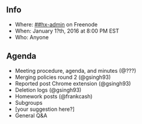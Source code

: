 ## Info
* Where: [##hx-admin](https://kiwiirc.com/client/chat.freenode.net/##hx-admin) on Freenode
* When: January 1?th, 2016 at 8:00 PM EST
* Who: Anyone

## Agenda
* Meeting procedure, agenda, and minutes (@???)
* Merging policies round 2 (@gsingh93)
* Reported post Chrome extension (@gsingh93)
* Deletion logs (@gsingh93)
* Homework posts (@frankcash)
* Subgroups
* [your suggestion here?]
* General Q&A
